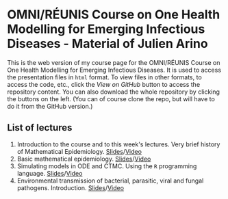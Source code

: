 # OMNI/RÉUNIS Course on One Health Modelling for Emerging Infectious Diseases - Material of Julien Arino

This is the web version of my course page for the OMNI/RÉUNIS Course on One Health Modelling for Emerging Infectious Diseases. It is used to access the presentation files in `html` format. To view files in other formats, to access the code, etc., click the *View on GitHub* button to access the repository content. You can also download the whole repository by clicking the buttons on the left. (You can of course clone the repo, but will have to do it from the GitHub version.)

## List of lectures
 
1. Introduction to the course and to this week's lectures. Very brief history of Mathematical Epidemiology. [Slides](2022-10-OMNI-01-course-organisation-intro.html)/[Video](https://youtu.be/Cxy0dSMSGto)
2. Basic mathematical epidemiology. [Slides](2022-10-OMNI-02-basic-math-epi.html)/[Video](https://youtu.be/Q0V3Y3MpbFE)
3. Simulating models in ODE and CTMC. Using the `R` programming language. [Slides](2022-10-OMNI-03-simulation.html)/[Video](https://youtu.be/lLlxR4dvISg)
4. Environmental transmission of bacterial, parasitic, viral and fungal pathogens. Introduction. [Slides](2022-10-OMNI-04-ETP-introduction.html)/[Video]()

<!--- Image credit: Malaria parasite entering a red blood cell. https://flic.kr/p/V8qaYt. National Institute of Allergy and Infectious Diseases, NIH. CC BY NC 2.0 --->
